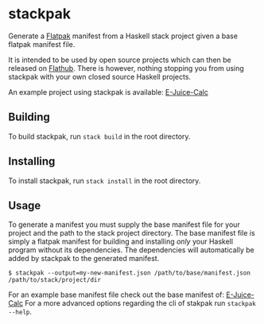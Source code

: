 # stackpak

Generate a <a href="https://flatpak.org/">Flatpak</a> manifest from a Haskell stack project given a base flatpak manifest file.

It is intended to be used by open source projects which can then be released on <a href="https://flathub.org/home">Flathub</a>.
There is however, nothing stopping you from using stackpak with your own closed source Haskell projects.

An example project using stackpak is available: <a href="https://gitlab.com/rszibele/e-juice-calc#readme">E-Juice-Calc</a>

## Building

To build stackpak, run `stack build` in the root directory.

## Installing

To install stackpak, run `stack install` in the root directory.

## Usage

To generate a manifest you must supply the base manifest file for your project and the path to the stack project directory.
The base manifest file is simply a flatpak manifest for building and installing _only_ your Haskell program without its dependencies.
The dependencies will automatically be added by stackpak to the generated manifest.

````
$ stackpak --output=my-new-manifest.json /path/to/base/manifest.json /path/to/stack/project/dir
````

For an example base manifest file check out the base manifest of: <a href="https://gitlab.com/rszibele/e-juice-calc/blob/master/packaging/flatpak/com.szibele.e-juice-calc.base.json">E-Juice-Calc</a>
For a more advanced options regarding the cli of stakpak run `stackpak --help`.
